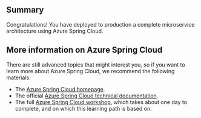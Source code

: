 ## Summary

Congratulations! You have deployed to production a complete microservice architecture using Azure Spring Cloud.

## More information on Azure Spring Cloud

There are still advanced topics that might interest you, so if you want to learn more about Azure Spring Cloud, we recommend the following materials:

- The [Azure Spring Cloud homepage](https://azure.microsoft.com/services/spring-cloud/?WT.mc_id=azurespringcloud-mslearn-judubois).
- The official [Azure Spring Cloud technical documentation](https://docs.microsoft.com/azure/spring-cloud/?WT.mc_id=azurespringcloud-mslearn-judubois).
- The full [Azure Spring Cloud workshop](https://github.com/microsoft/azure-spring-cloud-training), which takes about one day to complete, and on which this learning path is based on.

